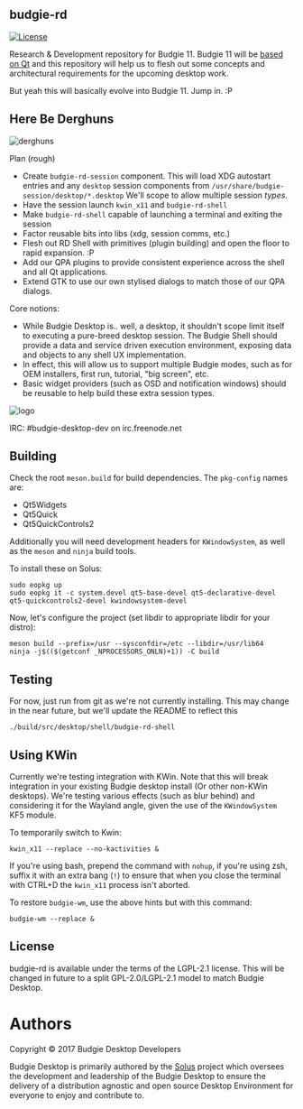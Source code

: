 budgie-rd
---------

[![License](https://img.shields.io/badge/license-GNULGPLv2.1-blue.svg)](https://opensource.org/licenses/LGPL-2.1)

Research & Development repository for Budgie 11. Budgie 11 will be [based on Qt](https://budgie-desktop.org/2017/01/25/kicking-off-budgie-11/) and this
repository will help us to flesh out some concepts and architectural requirements for the
upcoming desktop work.

But yeah this will basically evolve into Budgie 11. Jump in. :P

Here Be Derghuns
-----------------

![derghuns](https://github.com/budgie-desktop/budgie-rd/raw/master/.github/landing.jpg)


Plan (rough)

 - Create `budgie-rd-session` component. This will load XDG autostart entries and
   any `desktop` session components from `/usr/share/budgie-session/desktop/*.desktop`
   We'll scope to allow multiple session _types_.
 - Have the session launch `kwin_x11` and `budgie-rd-shell`
 - Make `budgie-rd-shell` capable of launching a terminal and exiting the session
 - Factor reusable bits into libs (xdg, session comms, etc.)
 - Flesh out RD Shell with primitives (plugin building) and open the floor to
   rapid expansion. :P
 - Add our QPA plugins to provide consistent experience across the shell and
   all Qt applications.
 - Extend GTK to use our own stylised dialogs to match those of our QPA dialogs.


Core notions:

 - While Budgie Desktop is.. well, a desktop, it shouldn't scope limit itself to
   executing a pure-breed desktop session. The Budgie Shell should provide a
   data and service driven execution environment, exposing data and objects to
   any shell UX implementation.
 - In effect, this will allow us to support multiple Budgie modes, such as for
   OEM installers, first run, tutorial, "big screen", etc.
 - Basic widget providers (such as OSD and notification windows) should be reusable
   to help build these extra session types.
 


![logo](https://solus-project.com/imgs/budgie-small.png)

IRC: #budgie-desktop-dev on irc.freenode.net


Building
--------

Check the root `meson.build` for build dependencies. The `pkg-config` names are:

 - Qt5Widgets
 - Qt5Quick
 - Qt5QuickControls2

Additionally you will need development headers for `KWindowSystem`, as well as
the `meson` and `ninja` build tools.

To install these on Solus:

    sudo eopkg up
    sudo eopkg it -c system.devel qt5-base-devel qt5-declarative-devel qt5-quickcontrols2-devel kwindowsystem-devel


Now, let's configure the project (set libdir to appropriate libdir for your distro):

    meson build --prefix=/usr --sysconfdir=/etc --libdir=/usr/lib64
    ninja -j$(($(getconf _NPROCESSORS_ONLN)+1)) -C build

Testing
-------

For now, just run from git as we're not currently installing. This may change in
the near future, but we'll update the README to reflect this

    ./build/src/desktop/shell/budgie-rd-shell

Using KWin
----------

Currently we're testing integration with KWin. Note that this will break integration
in your existing Budgie desktop install (Or other non-KWin desktops). We're testing
various effects (such as blur behind) and considering it for the Wayland angle,
given the use of the `KWindowSystem` KF5 module.


To temporarily switch to Kwin:

    kwin_x11 --replace --no-kactivities &

If you're using bash, prepend the command with `nohup`, if you're using zsh,
suffix it with an extra bang (`!`) to ensure that when you close the terminal with CTRL+D
the `kwin_x11` process isn't aborted.

To restore `budgie-wm`, use the above hints but with this command:

    budgie-wm --replace &


License
-------

budgie-rd is available under the terms of the LGPL-2.1 license. This will be changed
in future to a split GPL-2.0/LGPL-2.1 model to match Budgie Desktop.

Authors
=======

Copyright © 2017 Budgie Desktop Developers

Budgie Desktop is primarily authored by the [Solus](https://solus-project.com) project which oversees
the development and leadership of the Budgie Desktop to ensure the delivery of a distribution agnostic
and open source Desktop Environment for everyone to enjoy and contribute to.
